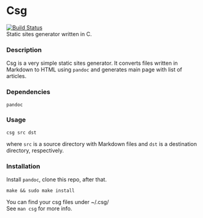 # Csg
[![Build Status](https://travis-ci.com/vpuh1/csg.svg?branch=main)](https://travis-ci.com/vpuh1/csg)  
Static sites generator written in C. 
### Description
Csg is a very simple static sites generator. It converts files written in Markdown to HTML using `pandoc` and generates main page
with list of articles.
### Dependencies
`pandoc`
### Usage
```
csg src dst
```
where `src` is a source directory with Markdown files and `dst` is a destination directory, respectively.
### Installation
Install `pandoc`, clone this repo, after that.  
```
make && sudo make install
```
You can find your csg files under ~/.csg/  
See `man csg` for more info.
